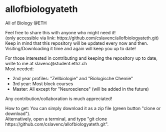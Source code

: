 # allofbiologyateth
All of Biology @ETH

<body>
  <p>
  Feel free to share this with anyone who might need it!<br>
  (only accessible via link: https://github.com/cslavenc/allofbiologyateth.git)
  Keep in mind that this repository will be updated every now and then. Visiting/Downloading it time and again will keep you up to date!
  </p>
  
  <p>
    For those interested in contributing and keeping the repository up to date, <br>
    write to me at slavenc@student.ethz.ch <br>
    Most needed: <ul>
      <li> 2nd year profiles: "Zellbiologie" and "Biologische Chemie"
      <li> 3rd year: Most block courses
      <li> Master: All except for "Neuroscience" (will be added in the future)
  </ul>
  Any contribution/collaboration is much appreciated!
  </p>
  
  <p>
    How to get: You can simply download it as a zip file (green button "clone or download").<br>
    Alternatively, open a terminal, and type "git clone https://github.com/cslavenc/allofbiologyateth.git".<br>
  </p>
</body>

